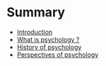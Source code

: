 # Summary

* [Introduction](README.md)
* [What is psychology ?](chapter1.md)
* [History of psychology](chapter2.md)
* [Perspectives of psychology](introduction.md)

